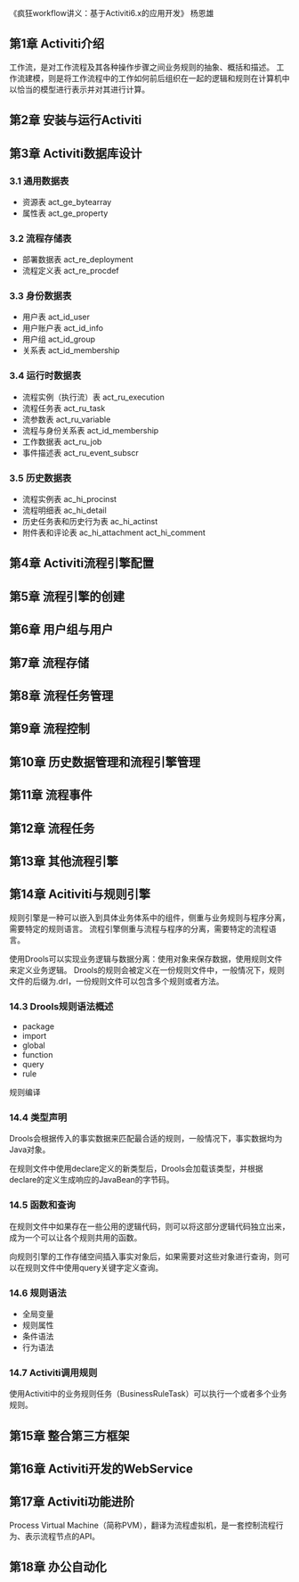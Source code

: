 《疯狂workflow讲义：基于Activiti6.x的应用开发》 杨恩雄

## 第1章 Activiti介绍
工作流，是对工作流程及其各种操作步骤之间业务规则的抽象、概括和描述。
工作流建模，则是将工作流程中的工作如何前后组织在一起的逻辑和规则在计算机中以恰当的模型进行表示并对其进行计算。

## 第2章 安装与运行Activiti

## 第3章 Activiti数据库设计
### 3.1 通用数据表
- 资源表 act_ge_bytearray
- 属性表 act_ge_property

### 3.2 流程存储表
- 部署数据表 act_re_deployment
- 流程定义表 act_re_procdef

### 3.3 身份数据表
- 用户表 act_id_user
- 用户账户表 act_id_info
- 用户组 act_id_group
- 关系表 act_id_membership

### 3.4 运行时数据表
- 流程实例（执行流）表 act_ru_execution
- 流程任务表 act_ru_task
- 流参数表 act_ru_variable
- 流程与身份关系表 act_id_membership
- 工作数据表 act_ru_job
- 事件描述表 act_ru_event_subscr

### 3.5 历史数据表
- 流程实例表 ac_hi_procinst
- 流程明细表 ac_hi_detail
- 历史任务表和历史行为表 ac_hi_actinst
- 附件表和评论表 ac_hi_attachment act_hi_comment

## 第4章 Activiti流程引擎配置

## 第5章 流程引擎的创建

## 第6章 用户组与用户

## 第7章 流程存储

## 第8章 流程任务管理

## 第9章 流程控制

## 第10章 历史数据管理和流程引擎管理

## 第11章 流程事件

## 第12章 流程任务

## 第13章 其他流程引擎

## 第14章 Acitiviti与规则引擎
规则引擎是一种可以嵌入到具体业务体系中的组件，侧重与业务规则与程序分离，需要特定的规则语言。
流程引擎侧重与流程与程序的分离，需要特定的流程语言。

使用Drools可以实现业务逻辑与数据分离：使用对象来保存数据，使用规则文件来定义业务逻辑。
Drools的规则会被定义在一份规则文件中，一般情况下，规则文件的后缀为.drl，一份规则文件可以包含多个规则或者方法。

### 14.3 Drools规则语法概述
- package
- import
- global
- function
- query
- rule

规则编译

### 14.4 类型声明
Drools会根据传入的事实数据来匹配最合适的规则，一般情况下，事实数据均为Java对象。

在规则文件中使用declare定义的新类型后，Drools会加载该类型，并根据declare的定义生成响应的JavaBean的字节码。

### 14.5 函数和查询
在规则文件中如果存在一些公用的逻辑代码，则可以将这部分逻辑代码独立出来，成为一个可以让各个规则共用的函数。

向规则引擎的工作存储空间插入事实对象后，如果需要对这些对象进行查询，则可以在规则文件中使用query关键字定义查询。
### 14.6 规则语法
- 全局变量
- 规则属性
- 条件语法
- 行为语法

### 14.7 Activiti调用规则
使用Activiti中的业务规则任务（BusinessRuleTask）可以执行一个或者多个业务规则。

## 第15章 整合第三方框架

## 第16章 Activiti开发的WebService

## 第17章 Activiti功能进阶
Process Virtual Machine（简称PVM），翻译为流程虚拟机，是一套控制流程行为、表示流程节点的API。

## 第18章 办公自动化